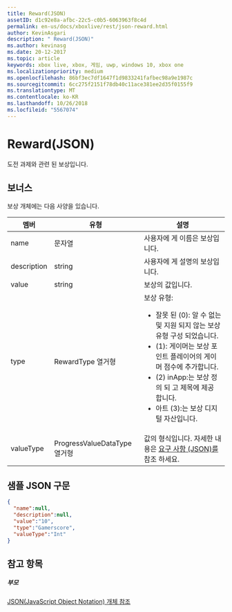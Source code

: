 ```yaml
---
title: Reward(JSON)
assetID: d1c92e8a-afbc-22c5-c0b5-6063963f8c4d
permalink: en-us/docs/xboxlive/rest/json-reward.html
author: KevinAsgari
description: " Reward(JSON)"
ms.author: kevinasg
ms.date: 20-12-2017
ms.topic: article
keywords: xbox live, xbox, 게임, uwp, windows 10, xbox one
ms.localizationpriority: medium
ms.openlocfilehash: 86bf3ec7df1647f1d9833241fafbec98a9e1987c
ms.sourcegitcommit: 6cc275f2151f78db40c11ace381ee2d35f0155f9
ms.translationtype: MT
ms.contentlocale: ko-KR
ms.lasthandoff: 10/26/2018
ms.locfileid: "5567074"
---
```

# <a name="reward-json"></a>Reward(JSON)
도전 과제와 관련 된 보상입니다.
<a id="ID4EN"></a>


## <a name="reward"></a>보너스

보상 개체에는 다음 사양을 있습니다.

| 멤버| 유형| 설명|
| --- | --- | --- |
| name| 문자열| 사용자에 게 이름은 보상입니다.|
| description| string| 사용자에 게 설명의 보상입니다.|
| value| string| 보상의 값입니다.|
| type| RewardType 열거형| 보상 유형: <ul><li>잘못 된 (0): 알 수 없는 및 지원 되지 않는 보상 유형 구성 되었습니다.</li><li>(1): 게이머는 보상 포인트 플레이어의 게이머 점수에 추가합니다.</li><li>(2) inApp:는 보상 정의 되 고 제목에 제공 합니다.</li><li>아트 (3):는 보상 디지털 자산입니다.</li></ul> | 
| valueType| ProgressValueDataType 열거형| 값의 형식입니다. 자세한 내용은 [요구 사항 (JSON)를](json-requirement.md) 참조 하세요.|

<a id="ID4EBD"></a>


## <a name="sample-json-syntax"></a>샘플 JSON 구문


```json
{
  "name":null,
  "description":null,
  "value":"10",
  "type":"Gamerscore",
  "valueType":"Int"
}

```


<a id="ID4EKD"></a>


## <a name="see-also"></a>참고 항목

<a id="ID4EMD"></a>


##### <a name="parent"></a>부모

[JSON(JavaScript Object Notation) 개체 참조](atoc-xboxlivews-reference-json.md)
